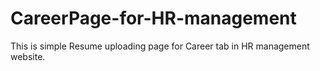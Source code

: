 # CareerPage-for-HR-management
This is simple Resume uploading page for Career tab in HR management website.
